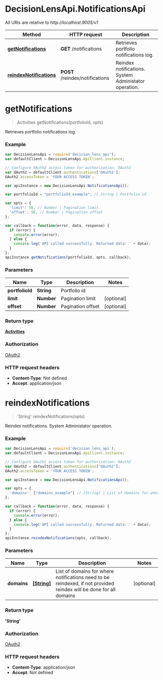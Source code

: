 # DecisionLensApi.NotificationsApi

All URIs are relative to *http://localhost:9005/v1*

Method | HTTP request | Description
------------- | ------------- | -------------
[**getNotifications**](NotificationsApi.md#getNotifications) | **GET** /notifications | Retrieves portfolio notifications log.
[**reindexNotifications**](NotificationsApi.md#reindexNotifications) | **POST** /reindex/notifications | Reindex notifications. System Administator operation.


<a name="getNotifications"></a>
# **getNotifications**
> Activities getNotifications(portfolioId, opts)

Retrieves portfolio notifications log.

### Example
```javascript
var DecisionLensApi = require('decision_lens_api');
var defaultClient = DecisionLensApi.ApiClient.instance;

// Configure OAuth2 access token for authorization: OAuth2
var OAuth2 = defaultClient.authentications['OAuth2'];
OAuth2.accessToken = 'YOUR ACCESS TOKEN';

var apiInstance = new DecisionLensApi.NotificationsApi();

var portfolioId = "portfolioId_example"; // String | Portfolio id

var opts = { 
  'limit': 56, // Number | Pagination limit
  'offset': 56, // Number | Pagination offset
};

var callback = function(error, data, response) {
  if (error) {
    console.error(error);
  } else {
    console.log('API called successfully. Returned data: ' + data);
  }
};
apiInstance.getNotifications(portfolioId, opts, callback);
```

### Parameters

Name | Type | Description  | Notes
------------- | ------------- | ------------- | -------------
 **portfolioId** | **String**| Portfolio id | 
 **limit** | **Number**| Pagination limit | [optional] 
 **offset** | **Number**| Pagination offset | [optional] 

### Return type

[**Activities**](Activities.md)

### Authorization

[OAuth2](../README.md#OAuth2)

### HTTP request headers

 - **Content-Type**: Not defined
 - **Accept**: application/json

<a name="reindexNotifications"></a>
# **reindexNotifications**
> &#39;String&#39; reindexNotifications(opts)

Reindex notifications. System Administator operation.

### Example
```javascript
var DecisionLensApi = require('decision_lens_api');
var defaultClient = DecisionLensApi.ApiClient.instance;

// Configure OAuth2 access token for authorization: OAuth2
var OAuth2 = defaultClient.authentications['OAuth2'];
OAuth2.accessToken = 'YOUR ACCESS TOKEN';

var apiInstance = new DecisionLensApi.NotificationsApi();

var opts = { 
  'domains': ["domains_example"] // [String] | List of domains for where notifications need to be reindexed, if not provided reindex will be done for all domains
};

var callback = function(error, data, response) {
  if (error) {
    console.error(error);
  } else {
    console.log('API called successfully. Returned data: ' + data);
  }
};
apiInstance.reindexNotifications(opts, callback);
```

### Parameters

Name | Type | Description  | Notes
------------- | ------------- | ------------- | -------------
 **domains** | [**[String]**](String.md)| List of domains for where notifications need to be reindexed, if not provided reindex will be done for all domains | [optional] 

### Return type

**&#39;String&#39;**

### Authorization

[OAuth2](../README.md#OAuth2)

### HTTP request headers

 - **Content-Type**: application/json
 - **Accept**: Not defined

